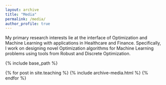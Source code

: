 ```yaml
---
layout: archive
title: "Media"
permalink: /media/
author_profile: true
---
```

My primary research interests lie at the interface of Optimization and Machine Learning with applications in Healthcare and Finance. Specifically, I work on designing novel Optimization algorithms for Machine Learning problems using tools from Robust and Discrete Optimization.

{% include base_path %}

{% for post in site.teaching %}
  {% include archive-media.html %}
{% endfor %}

